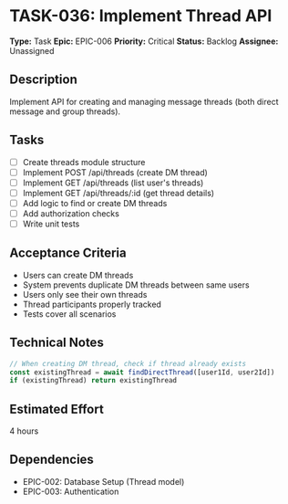 # TASK-036: Implement Thread API

**Type:** Task
**Epic:** EPIC-006
**Priority:** Critical
**Status:** Backlog
**Assignee:** Unassigned

## Description
Implement API for creating and managing message threads (both direct message and group threads).

## Tasks
- [ ] Create threads module structure
- [ ] Implement POST /api/threads (create DM thread)
- [ ] Implement GET /api/threads (list user's threads)
- [ ] Implement GET /api/threads/:id (get thread details)
- [ ] Add logic to find or create DM threads
- [ ] Add authorization checks
- [ ] Write unit tests

## Acceptance Criteria
- Users can create DM threads
- System prevents duplicate DM threads between same users
- Users only see their own threads
- Thread participants properly tracked
- Tests cover all scenarios

## Technical Notes
```typescript
// When creating DM thread, check if thread already exists
const existingThread = await findDirectThread([user1Id, user2Id])
if (existingThread) return existingThread
```

## Estimated Effort
4 hours

## Dependencies
- EPIC-002: Database Setup (Thread model)
- EPIC-003: Authentication
